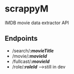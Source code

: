 # scrappyM
IMDB movie data extractor API


## Endpoints
- /search/***:movieTitle***
- /movie/***:movieId***
- /fullcast/***:movieId***
- /role/***:roleId*** -->still in dev
